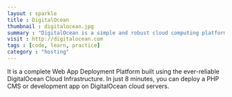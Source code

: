 ```yaml
---
layout : sparkle
title : DigitalOcean
thumbnail : digitalocean.jpg
summary : "DigitalOcean is a simple and robust cloud computing platform, designed for developers."
visit : http://digitalocean.com
tags : [code, learn, practice]
category : "hosting"
---
```


It is a complete Web App Deployment Platform built using the ever-reliable DigitalOcean Cloud Infrastructure. In just 8 minutes, you can deploy a PHP CMS or development app on DigitalOcean cloud servers.
